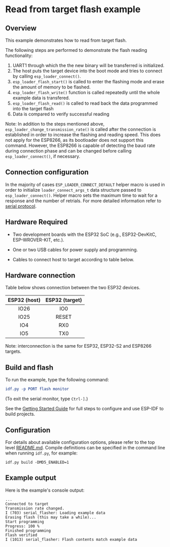 # Read from target flash example

## Overview

This example demonstrates how to read from target flash.

The following steps are performed to demonstrate the flash reading functionality:

1. UART1 through which the the new binary will be transferred is initialized.
2. The host puts the target device into the boot mode and tries to connect by calling `esp_loader_connect()`.
3. `esp_loader_flash_start()` is called to enter the flashing mode and erase the amount of memory to be flashed.
5. `esp_loader_flash_write()` function is called repeatedly until the whole example data is transfered.
6. `esp_loader_flash_read()` is called to read back the data programmed into the target flash
7. Data is compared to verify successful reading

Note: In addition to the steps mentioned above, `esp_loader_change_transmission_rate()` is called after the connection is established in order to increase the flashing and reading speed. This does not apply for the ESP8266, as its bootloader does not support this command. However, the ESP8266 is capable of detecting the baud rate during connection phase and can be changed before calling `esp_loader_connect()`, if necessary.

## Connection configuration

In the majority of cases `ESP_LOADER_CONNECT_DEFAULT` helper macro is used in order to initialize `loader_connect_args_t` data structure passed to `esp_loader_connect()`. Helper macro sets the maximum time to wait for a response and the number of retrials. For more detailed information refer to [serial protocol](https://docs.espressif.com/projects/esptool/en/latest/esp32s3/advanced-topics/serial-protocol.html).

## Hardware Required

* Two development boards with the ESP32 SoC (e.g., ESP32-DevKitC, ESP-WROVER-KIT, etc.).

* One or two USB cables for power supply and programming.

* Cables to connect host to target according to table below.

## Hardware connection

Table below shows connection between the two ESP32 devices.

| ESP32 (host) | ESP32 (target) |
|:------------:|:-------------:|
|    IO26      |      IO0      |
|    IO25      |     RESET     |
|    IO4       |      RX0      |
|    IO5       |      TX0      |

Note: interconnection is the same for ESP32, ESP32-S2 and ESP8266 targets.

## Build and flash

To run the example, type the following command:

```CMake
idf.py -p PORT flash monitor
```

(To exit the serial monitor, type ``Ctrl-]``.)

See the [Getting Started Guide](https://docs.espressif.com/projects/esp-idf/en/stable/esp32/index.html) for full steps to configure and use ESP-IDF to build projects.

## Configuration

For details about available configuration options, please refer to the top level [README.md](../../README.md). 
Compile definitions can be specified in the command line when running `idf.py`, for example:

```
idf.py build -DMD5_ENABLED=1
```

## Example output

Here is the example's console output:

```
...
Connected to target
Transmission rate changed.
I (703) serial_flasher: Loading example data
Erasing flash (this may take a while)...
Start programming
Progress: 100 %
Finished programming
Flash verified
I (1013) serial_flasher: Flash contents match example data
```
